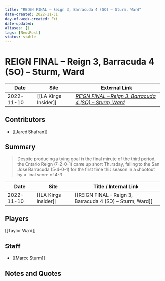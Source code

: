 ```yaml
---
title: "REIGN FINAL – Reign 3, Barracuda 4 (SO) – Sturm, Ward"
date-created: 2022-11-11
day-of-week-created: Fri
date-updated: 
aliases: []
tags: [NewsPost]
status: stable
---
```


# REIGN FINAL – Reign 3, Barracuda 4 (SO) – Sturm, Ward

| Date       | Site                 | External Link                                                                                                                                   |
| ---------- | -------------------- | ----------------------------------------------------------------------------------------------------------------------------------------------- |
| 2022-11-10 | [[LA Kings Insider]] | [*REIGN FINAL – Reign 3, Barracuda 4 (SO) – Sturm, Ward*](https://lakingsinsider.com/2022/11/10/reign-final-reign-3-barracuda-4-so-sturm-ward/) |

## Contributors
- [[Jared Shafran]]

## Summary
> Despite producing a tying goal in the final minute of the third period, the Ontario Reign (7-2-0-1) came up short Thursday, falling to the San Jose Barracuda (5-4-0-1) for the first time this season in a shootout by a final score of 4-3.

| Date       | Site                 | Title / Internal Link                                     |
| ---------- | -------------------- | --------------------------------------------------------- |
| 2022-11-10 | [[LA Kings Insider]] | [[REIGN FINAL – Reign 3, Barracuda 4 (SO) – Sturm, Ward]] |

## Players
 [[Taylor Ward]]

## Staff
- [[Marco Sturm]]

## Notes and Quotes
> 

